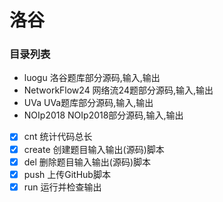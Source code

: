 # 洛谷

### 目录列表
- luogu
	洛谷题库部分源码,输入,输出
- NetworkFlow24
	网络流24题部分源码,输入,输出
- UVa
	UVa题库部分源码,输入,输出
- NOIp2018
	NOIp2018部分源码,输入,输出
- [x] cnt 统计代码总长
- [x] create 创建题目输入输出(源码)脚本
- [x] del 删除题目输入输出(源码)脚本
- [x] push 上传GitHub脚本
- [x] run 运行并检查输出
